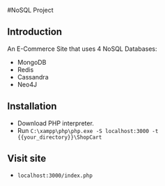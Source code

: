 #NoSQL Project

## Introduction

An E-Commerce Site that uses 4 NoSQL Databases:

- MongoDB
- Redis
- Cassandra
- Neo4J

## Installation

- Download PHP interpreter.
- Run `C:\xampp\php\php.exe -S localhost:3000 -t {{your_directory}}\ShopCart`

## Visit site
- `localhost:3000/index.php`
